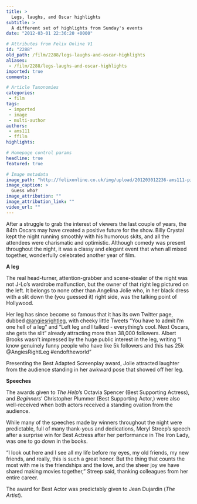 ```yaml
---
title: >
  Legs, laughs, and Oscar highlights
subtitle: >
  A different set of highlights from Sunday's events
date: "2012-03-01 22:36:20 +0000"

# Attributes from Felix Online V1
id: "2288"
old_path: /film/2288/legs-laughs-and-oscar-highlights
aliases:
 - /film/2288/legs-laughs-and-oscar-highlights
imported: true
comments:

# Article Taxonomies
categories:
 - film
tags:
 - imported
 - image
 - multi-author
authors:
 - ams111
 - ffilm
highlights:

# Homepage control params
headline: true
featured: true

# Image metadata
image_path: "http://felixonline.co.uk/img/upload/201203012236-ams111-pitt_jolie_oscars_2012.jpg"
image_caption: >
  Guess who?
image_attribution: ""
image_attribution_link: ""
video_url: ""
---
```


After a struggle to grab the interest of viewers the last couple of years, the 84th Oscars may have created a positive future for the show. Billy Crystal kept the night running smoothly with his humorous skits, and all the attendees were charismatic and optimistic. Although comedy was present throughout the night, it was a classy and elegant event that when all mixed together, wonderfully celebrated another year of film.

__A leg__

The real head-turner, attention-grabber and scene-stealer of the night was not J-Lo’s wardrobe malfunction, but the owner of that right leg pictured on the left. It belongs to none other than Angelina Jolie who, in her black dress with a slit down the (you guessed it) right side, was the talking point of Hollywood.

Her leg has since become so famous that it has its own Twitter page, dubbed [@angiesrightleg](https://twitter.com/#!/angiesrightleg), with cheeky little Tweets “You have to admit I’m one hell of a leg” and “Left leg and I talked - everything’s cool. Next Oscars, she gets the slit” already attracting more than 38,000 followers. Albert Brooks wasn’t impressed by the huge public interest in the leg, writing “I know genuinely funny people who have like 5k followers and this has 25k @AngiesRightLeg #endoftheworld”

Presenting the Best Adapted Screenplay award, Jolie attracted laughter from the audience standing in her awkward pose that showed off her leg.

__Speeches__

The awards given to _The Help_’s Octavia Spencer (Best Supporting Actress), and _Beginners_’ Christopher Plummer (Best Supporting Actor,) were also well-received when both actors received a standing ovation from the audience.

While many of the speeches made by winners throughout the night were predictable, full of many thank-yous and dedications, Meryl Streep’s speech after a surprise win for Best Actress after her performance in The Iron Lady, was one to go down in the books.

“I look out here and I see all my life before my eyes, my old friends, my new friends, and really, this is such a great honor. But the thing that counts the most with me is the friendships and the love, and the sheer joy we have shared making movies together,” Streep said, thanking colleagues from her entire career.

The award for Best Actor was predictably given to Jean Dujardin (_The Artist_).
